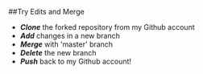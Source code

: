 ##Try Edits and Merge

* **_Clone_** the forked repository from my Github account
* **_Add_** changes in a new branch
* **_Merge_** with 'master' branch
* **_Delete_** the new branch
* **_Push_** back to my Github account!

